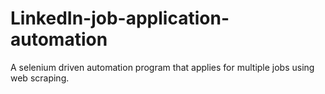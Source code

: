 # LinkedIn-job-application-automation
A selenium driven automation program that applies for multiple jobs using web scraping.
